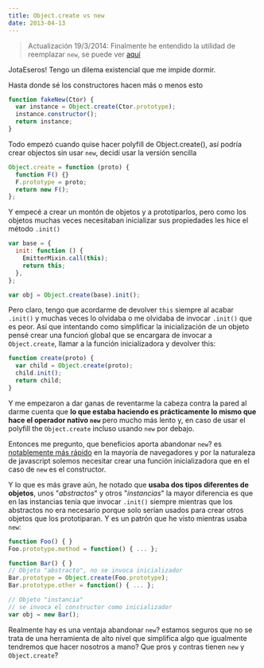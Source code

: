 ```yaml
---
title: Object.create vs new
date: 2013-04-13
---
```


> Actualización 19/3/2014: Finalmente he entendido la utilidad de reemplazar `new`, se puede ver [aquí][1]

JotaEseros! Tengo un dilema existencial que me impide dormir.

Hasta donde sé los constructores hacen más o menos esto

```js
function fakeNew(Ctor) {
  var instance = Object.create(Ctor.prototype);
  instance.constructor();
  return instance;
}
```

<!-- end extract -->

Todo empezó cuando quise hacer polyfill de Object.create(), así podría crear objectos sin usar `new`, decidí usar la versión sencilla

```js
Object.create = function (proto) {
  function F() {}
  F.prototype = proto;
  return new F();
};
```

Y empecé a crear un montón de objetos y a prototiparlos, pero como los objetos muchas veces necesitaban inicializar sus propiedades les hice el método `.init()`

```js
var base = {
  init: function () {
    EmitterMixin.call(this);
    return this;
  },
};

var obj = Object.create(base).init();
```

Pero claro, tengo que acordarme de devolver `this` siempre al acabar `.init()` y muchas veces lo olvidaba o me olvidaba de invocar `.init()` que es peor. Así que intentando como simplificar la inicialización de un objeto pensé crear una funcioń global que se encargara de invocar a `Object.create`, llamar a la función inicializadora y devolver this:

```js
function create(proto) {
  var child = Object.create(proto);
  child.init();
  return child;
}
```

Y me empezaron a dar ganas de reventarme la cabeza contra la pared al darme cuenta que **lo que estaba haciendo es prácticamente lo mismo que hace el operador nativo `new`** pero mucho más lento y, en caso de usar el polyfill the `Object.create` incluso usando `new` por debajo.

Entonces me pregunto, que beneficios aporta abandonar `new`? es [notablemente más rápido][2] en la mayoría de navegadores y por la naturaleza de javascript solemos necesitar crear una función inicializadora que en el caso de `new` es el constructor.

Y lo que es más grave aún, he notado que **usaba dos tipos diferentes de objetos**, unos "_abstractos_" y otros "_instancias_" la mayor diferencia es que en las instancias tenía que invocar `.init()` siempre mientras que los abstractos no era necesario porque solo serían usados para crear otros objetos que los prototiparan. Y es un patrón que he visto mientras usaba `new`:

```js
function Foo() { }
Foo.prototype.method = function() { ... };

function Bar() { }
// Objeto "abstracto", no se invoca inicializador
Bar.prototype = Object.create(Foo.prototype);
Bar.prototype.other = function() { ... };

// Objeto "instancia"
// se invoca el constructor como inicializador
var obj = new Bar();
```

Realmente hay es una ventaja abandonar `new`? estamos seguros que no se trata de una herramienta de alto nivel que simplifica algo que igualmente tendremos que hacer nosotros a mano? Que pros y contras tienen `new` y `Object.create`?

[1]: http://blog.amatiasq.com/2014/03/type-new/
[2]: http://jsperf.com/object-create-vs-constructor-vs-object-literal/49
